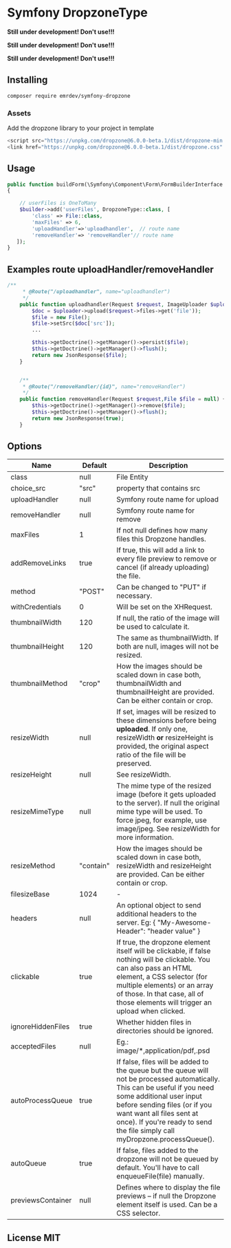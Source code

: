 # Symfony DropzoneType

**Still under development! Don't use!!!**

**Still under development! Don't use!!!**

**Still under development! Don't use!!!**

## Installing

`composer require emrdev/symfony-dropzone`


### Assets
Add the dropzone library to your project in template
```js
<script src="https://unpkg.com/dropzone@6.0.0-beta.1/dist/dropzone-min.js"></script>
<link href="https://unpkg.com/dropzone@6.0.0-beta.1/dist/dropzone.css" rel="stylesheet" type="text/css" />
```

## Usage
```php
public function buildForm(\Symfony\Component\Form\FormBuilderInterface $builder, array $options)
{ 

    // userFiles is OneToMany
    $builder->add('userFiles', DropzoneType::class, [
        'class' => File::class,
        'maxFiles' => 6,
        'uploadHandler'=>'uploadhandler',  // route name
        'removeHandler'=> 'removeHandler'// route name
   ]);
}
```



## Examples route uploadHandler/removeHandler 

```php
/**
     * @Route("/uploadhandler", name="uploadhandler")
     */
    public function uploadhandler(Request $request, ImageUploader $uploader) { 
        $doc = $uploader->upload($request->files->get('file'));  
        $file = new File(); 
        $file->setSrc($doc['src']);
        ...

        $this->getDoctrine()->getManager()->persist($file);
        $this->getDoctrine()->getManager()->flush();
        return new JsonResponse($file);
    }


    /**
     * @Route("/removeHandler/{id}", name="removeHandler")
     */
    public function removeHandler(Request $request,File $file = null) {
        $this->getDoctrine()->getManager()->remove($file);
        $this->getDoctrine()->getManager()->flush();
        return new JsonResponse(true);
    }

```




## Options

Name | Default | Description  |
--- | --- | --- |
class | null | File Entity
choice_src | "src" | property that contains src
uploadHandler | null | Symfony route name for upload | 
removeHandler | null | Symfony route name for remove | 
maxFiles  |  1 | If not null defines how many files this Dropzone handles.   | 
addRemoveLinks  |  true | If true, this will add a link to every file preview to remove or cancel (if already uploading) the file. | 
method | "POST" | Can be changed to "PUT" if necessary. |
withCredentials | 0 | Will be set on the XHRequest. | 
thumbnailWidth | 120 | If null, the ratio of the image will be used to calculate it. | 
thumbnailHeight | 120 | The same as thumbnailWidth. If both are null, images will not be resized. | 
thumbnailMethod | "crop" | How the images should be scaled down in case both, thumbnailWidth and thumbnailHeight are provided. Can be either contain or crop. | 
resizeWidth | null  | If set, images will be resized to these dimensions before being **uploaded**. If only one, resizeWidth **or** resizeHeight is provided, the original aspect ratio of the file will be preserved.  | 
resizeHeight | null  |  See resizeWidth.  | 
resizeMimeType | null  |  The mime type of the resized image (before it gets uploaded to the server). If null the original mime type will be used. To force jpeg, for example, use image/jpeg. See resizeWidth for more information.  | 
resizeMethod |  "contain" |  How the images should be scaled down in case both, resizeWidth and resizeHeight are provided. Can be either contain or crop. | 
filesizeBase  |  1024 |  -  |
headers  |  null | An optional object to send additional headers to the server. Eg: { "My-Awesome-Header": "header value" }  | 
clickable  |  true |  If true, the dropzone element itself will be clickable, if false nothing will be clickable. You can also pass an HTML element, a CSS selector (for multiple elements) or an array of those. In that case, all of those elements will trigger an upload when clicked.  | 
ignoreHiddenFiles  |  true |  Whether hidden files in directories should be ignored. | 
acceptedFiles  |  null |  Eg.: image/*,application/pdf,.psd | 
autoProcessQueue  |  true |  If false, files will be added to the queue but the queue will not be processed automatically. This can be useful if you need some additional user input before sending files (or if you want want all files sent at once). If you're ready to send the file simply call myDropzone.processQueue(). | 
autoQueue  |  true |  If false, files added to the dropzone will not be queued by default. You'll have to call enqueueFile(file) manually. |
previewsContainer  |  null | Defines where to display the file previews – if null the Dropzone element itself is used. Can be a CSS selector. | 
 

## License MIT